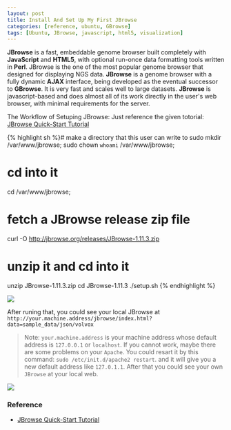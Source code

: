 ```yaml
---
layout: post
title: Install And Set Up My First JBrowse
categories: [reference, ubuntu, GBrowse]
tags: [Ubuntu, JBrowse, javascript, html5, visualization]
---
```


**JBrowse** is a fast, embeddable genome browser built completely with **JavaScript** and **HTML5**, with optional run-once data formatting tools written in **Perl**. JBrowse is the one of the most popular genome browser that designed for displaying NGS data. **JBrowse** is a genome browser with a fully dynamic **AJAX** interface, being developed as the eventual successor to **GBrowse**. It is very fast and scales well to large datasets. **JBrowse** is javascript-based and does almost all of its work directly in the user's web browser, with minimal requirements for the server.

The Workflow of Setuping JBrowse: Just reference the given totorial: [JBrowse Quick-Start Tutorial](http://jbrowse.org/code/JBrowse-1.11.3/docs/tutorial/)

{% highlight sh %}# make a directory that this user can write to
sudo mkdir /var/www/jbrowse;
sudo chown `whoami` /var/www/jbrowse;
# cd into it
cd /var/www/jbrowse;
# fetch a JBrowse release zip file
curl -O http://jbrowse.org/releases/JBrowse-1.11.3.zip
# unzip it and cd into it
unzip JBrowse-1.11.3.zip
cd JBrowse-1.11.3 
./setup.sh {% endhighlight %}

![](http://i.imgur.com/jOPgbu6.png)  

After runing that, you could see your local JBrowse at ```http://your.machine.address/jbrowse/index.html?data=sample_data/json/volvox```   

> Note: `your.machine.address` is your machine address whose default address is `127.0.0.1` or `localhost`. If you cannot work, maybe there are some problems on your `Apache`. You could resart it by this command: `sudo /etc/init.d/apache2 restart`. and it will give you a new default address like `127.0.1.1`. After that you could see your own `JBrowse` at your local web.

![](http://i.imgur.com/9gORWa4.png)  

### Reference   

- [JBrowse Quick-Start Tutorial](http://jbrowse.org/code/JBrowse-1.11.3/docs/tutorial/)
